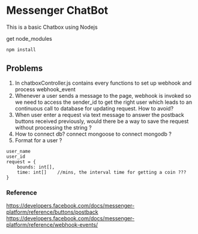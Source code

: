 # Messenger ChatBot

This is a basic Chatbox using Nodejs

get node_modules

```bash
npm install
```

## Problems

1. In chatboxController.js contains every functions to set up webhook and process webhook_event
2. Whenever a user sends a message to the page, webhook is invoked so we need to access the sender_id to get the right user which leads to an continuous call to database for updating request. How to avoid?
3. When user enter a request via text message to answer the postback buttons received previously, would there be a way to save the request without processing the string ?
4. How to connect db? connect mongoose to connect mongodb ?
5. Format for a user ? 
```
user_name
user_id
request = {
    bounds: int[],
    time: int[]    //mins, the interval time for getting a coin ???
}
```

### Reference

https://developers.facebook.com/docs/messenger-platform/reference/buttons/postback
https://developers.facebook.com/docs/messenger-platform/reference/webhook-events/
